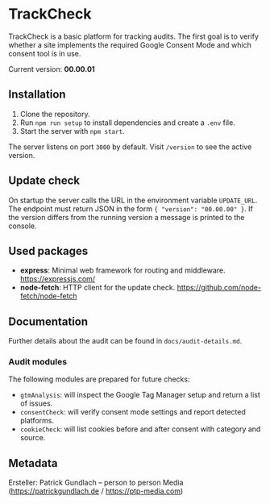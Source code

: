 # TrackCheck

TrackCheck is a basic platform for tracking audits. The first goal is to verify whether a site implements the required Google Consent Mode and which consent tool is in use.

Current version: **00.00.01**

## Installation

1. Clone the repository.
2. Run `npm run setup` to install dependencies and create a `.env` file.
3. Start the server with `npm start`.

The server listens on port `3000` by default. Visit `/version` to see the active version.

## Update check

On startup the server calls the URL in the environment variable `UPDATE_URL`. The endpoint must return JSON in the form `{ "version": "00.00.00" }`. If the version differs from the running version a message is printed to the console.

## Used packages

- **express**: Minimal web framework for routing and middleware. <https://expressjs.com/>
- **node-fetch**: HTTP client for the update check. <https://github.com/node-fetch/node-fetch>

## Documentation

Further details about the audit can be found in `docs/audit-details.md`.

### Audit modules

The following modules are prepared for future checks:

- `gtmAnalysis`: will inspect the Google Tag Manager setup and return a list of issues.
- `consentCheck`: will verify consent mode settings and report detected platforms.
- `cookieCheck`: will list cookies before and after consent with category and source.

## Metadata

Ersteller: Patrick Gundlach – person to person Media (<https://patrickgundlach.de> / <https://ptp-media.com>)

